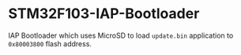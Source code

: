 # STM32F103-IAP-Bootloader

IAP Bootloader which uses MicroSD to load `update.bin` application to `0x80003800` flash address.

